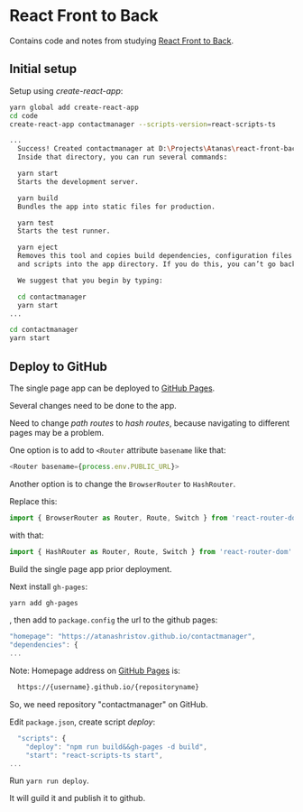 # React Front to Back

Contains code and notes from studying [React Front to Back](https://www.packtpub.com/application-development/react-front-back-video).

## Initial setup

Setup using _create-react-app_:

```bash
yarn global add create-react-app
cd code
create-react-app contactmanager --scripts-version=react-scripts-ts

...
  Success! Created contactmanager at D:\Projects\Atanas\react-front-back\code\contactmanager
  Inside that directory, you can run several commands:

  yarn start
  Starts the development server.

  yarn build
  Bundles the app into static files for production.

  yarn test
  Starts the test runner.

  yarn eject
  Removes this tool and copies build dependencies, configuration files
  and scripts into the app directory. If you do this, you can’t go back!

  We suggest that you begin by typing:

  cd contactmanager
  yarn start
...

cd contactmanager
yarn start
```

## Deploy to GitHub

The single page app can be deployed to [GitHub Pages](https://pages.github.com/).

Several changes need to be done to the app.

Need to change _path routes_ to _hash routes_, because navigating to different pages may be a problem.

One option is to add to `<Router` attribute `basename` like that:

```js
<Router basename={process.env.PUBLIC_URL}>
```

Another option is to change the `BrowserRouter` to `HashRouter`.

Replace this:

```js
import { BrowserRouter as Router, Route, Switch } from 'react-router-dom'
```

with that:

```js
import { HashRouter as Router, Route, Switch } from 'react-router-dom'
```

Build the single page app prior deployment.

Next install `gh-pages`:

```bash
yarn add gh-pages
```

, then add to `package.config` the url to the github pages:

```js
"homepage": "https://atanashristov.github.io/contactmanager",
"dependencies": {
...
```

Note: Homepage address on [GitHub Pages](https://pages.github.com/) is:

```bash
  https://{username}.github.io/{repositoryname}
```

So, we need repository "contactmanager" on GitHub.

Edit `package.json`, create script _deploy_:

```js
  "scripts": {
    "deploy": "npm run build&&gh-pages -d build",
    "start": "react-scripts-ts start",
...
```

Run `yarn run deploy`.

It will guild it and publish it to github.
